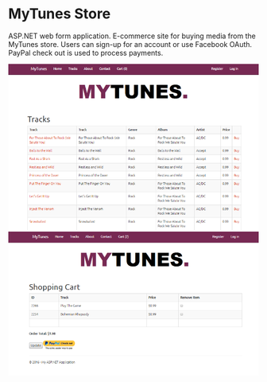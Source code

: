 # MyTunes Store
ASP.NET web form application. E-commerce site for buying media from the MyTunes store. 
Users can sign-up for an account or use Facebook OAuth. PayPal check out is used to process payments.

![ScreenShot](/screenshots/store-tracks.png)
![ScreenShot](/screenshots/store-cart.png)
